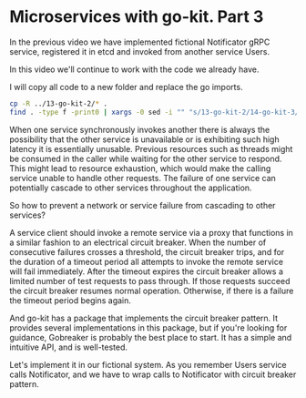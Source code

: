 # Microservices with go-kit. Part 3

In the previous video we have implemented fictional Notificator gRPC service, registered it in etcd and invoked from another service Users.

In this video we'll continue to work with the code we already have.

I will copy all code to a new folder and replace the go imports.

```bash
cp -R ../13-go-kit-2/* .
find . -type f -print0 | xargs -0 sed -i "" "s/13-go-kit-2/14-go-kit-3/g"
```

When one service synchronously invokes another there is always the possibility that the other service is unavailable or is exhibiting such high latency it is essentially unusable. Previous resources such as threads might be consumed in the caller while waiting for the other service to respond. This might lead to resource exhaustion, which would make the calling service unable to handle other requests. The failure of one service can potentially cascade to other services throughout the application.

So how to prevent a network or service failure from cascading to other services?

A service client should invoke a remote service via a proxy that functions in a similar fashion to an electrical circuit breaker. When the number of consecutive failures crosses a threshold, the circuit breaker trips, and for the duration of a timeout period all attempts to invoke the remote service will fail immediately. After the timeout expires the circuit breaker allows a limited number of test requests to pass through. If those requests succeed the circuit breaker resumes normal operation. Otherwise, if there is a failure the timeout period begins again.

And go-kit has a package that implements the circuit breaker pattern. It provides several implementations in this package, but if you're looking for guidance, Gobreaker is probably the best place to start. It has a simple and intuitive API, and is well-tested.

Let's implement it in our fictional system. As you remember Users service calls Notificator, and we have to wrap calls to Notificator with circuit breaker pattern.